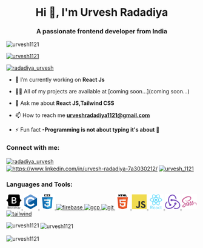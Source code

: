 <h1 align="center">Hi 👋, I'm Urvesh Radadiya</h1>
<h3 align="center">A passionate frontend developer from India</h3>

<p align="left"> <img src="https://komarev.com/ghpvc/?username=urvesh1121&label=Profile%20views&color=0e75b6&style=flat" alt="urvesh1121" /> </p>

<p align="left"> <a href="https://github.com/ryo-ma/github-profile-trophy"><img src="https://github-profile-trophy.vercel.app/?username=urvesh1121" alt="urvesh1121" /></a> </p>

<p align="left"> <a href="https://twitter.com/radadiya_urvesh" target="blank"><img src="https://img.shields.io/twitter/follow/radadiya_urvesh?logo=twitter&style=for-the-badge" alt="radadiya_urvesh" /></a> </p>

- 🔭 I’m currently working on **React Js**

- 👨‍💻 All of my projects are available at [coming soon...](coming soon...)

- 💬 Ask me about **React JS,Tailwind CSS**

- 📫 How to reach me **urveshradadiya1121@gmail.com**

- ⚡ Fun fact **-Programming is not about typing it's about 💭**

<h3 align="left">Connect with me:</h3>
<p align="left">
<a href="https://twitter.com/radadiya_urvesh" target="blank"><img align="center" src="https://raw.githubusercontent.com/rahuldkjain/github-profile-readme-generator/master/src/images/icons/Social/twitter.svg" alt="radadiya_urvesh" height="30" width="40" /></a>
<a href="https://linkedin.com/in/https://www.linkedin.com/in/urvesh-radadiya-7a3030212/" target="blank"><img align="center" src="https://raw.githubusercontent.com/rahuldkjain/github-profile-readme-generator/master/src/images/icons/Social/linked-in-alt.svg" alt="https://www.linkedin.com/in/urvesh-radadiya-7a3030212/" height="30" width="40" /></a>
<a href="https://instagram.com/urvesh_1121" target="blank"><img align="center" src="https://raw.githubusercontent.com/rahuldkjain/github-profile-readme-generator/master/src/images/icons/Social/instagram.svg" alt="urvesh_1121" height="30" width="40" /></a>
</p>

<h3 align="left">Languages and Tools:</h3>
<p align="left"> <a href="https://getbootstrap.com" target="_blank" rel="noreferrer"> <img src="https://raw.githubusercontent.com/devicons/devicon/master/icons/bootstrap/bootstrap-plain-wordmark.svg" alt="bootstrap" width="40" height="40"/> </a> <a href="https://www.cprogramming.com/" target="_blank" rel="noreferrer"> <img src="https://raw.githubusercontent.com/devicons/devicon/master/icons/c/c-original.svg" alt="c" width="40" height="40"/> </a> <a href="https://www.w3schools.com/css/" target="_blank" rel="noreferrer"> <img src="https://raw.githubusercontent.com/devicons/devicon/master/icons/css3/css3-original-wordmark.svg" alt="css3" width="40" height="40"/> </a> <a href="https://firebase.google.com/" target="_blank" rel="noreferrer"> <img src="https://www.vectorlogo.zone/logos/firebase/firebase-icon.svg" alt="firebase" width="40" height="40"/> </a> <a href="https://cloud.google.com" target="_blank" rel="noreferrer"> <img src="https://www.vectorlogo.zone/logos/google_cloud/google_cloud-icon.svg" alt="gcp" width="40" height="40"/> </a> <a href="https://git-scm.com/" target="_blank" rel="noreferrer"> <img src="https://www.vectorlogo.zone/logos/git-scm/git-scm-icon.svg" alt="git" width="40" height="40"/> </a> <a href="https://www.w3.org/html/" target="_blank" rel="noreferrer"> <img src="https://raw.githubusercontent.com/devicons/devicon/master/icons/html5/html5-original-wordmark.svg" alt="html5" width="40" height="40"/> </a> <a href="https://developer.mozilla.org/en-US/docs/Web/JavaScript" target="_blank" rel="noreferrer"> <img src="https://raw.githubusercontent.com/devicons/devicon/master/icons/javascript/javascript-original.svg" alt="javascript" width="40" height="40"/> </a> <a href="https://reactjs.org/" target="_blank" rel="noreferrer"> <img src="https://raw.githubusercontent.com/devicons/devicon/master/icons/react/react-original-wordmark.svg" alt="react" width="40" height="40"/> </a> <a href="https://redux.js.org" target="_blank" rel="noreferrer"> <img src="https://raw.githubusercontent.com/devicons/devicon/master/icons/redux/redux-original.svg" alt="redux" width="40" height="40"/> </a> <a href="https://sass-lang.com" target="_blank" rel="noreferrer"> <img src="https://raw.githubusercontent.com/devicons/devicon/master/icons/sass/sass-original.svg" alt="sass" width="40" height="40"/> </a> <a href="https://tailwindcss.com/" target="_blank" rel="noreferrer"> <img src="https://www.vectorlogo.zone/logos/tailwindcss/tailwindcss-icon.svg" alt="tailwind" width="40" height="40"/> </a> </p>

<p><img align="left" src="https://github-readme-stats.vercel.app/api/top-langs?username=urvesh1121&show_icons=true&locale=en&layout=compact" alt="urvesh1121" /></p>

<p>&nbsp;<img align="center" src="https://github-readme-stats.vercel.app/api?username=urvesh1121&show_icons=true&locale=en" alt="urvesh1121" /></p>

<p><img align="center" src="https://github-readme-streak-stats.herokuapp.com/?user=urvesh1121&" alt="urvesh1121" /></p>
